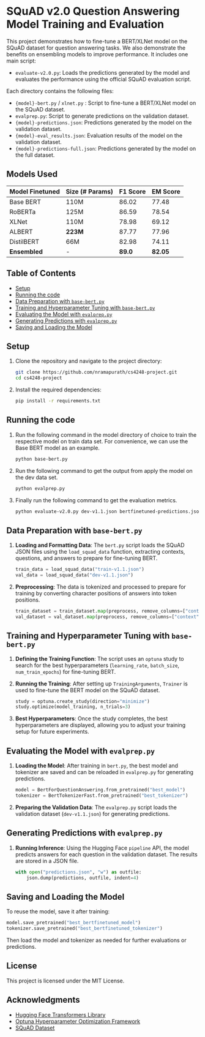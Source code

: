 
# SQuAD v2.0 Question Answering Model Training and Evaluation

This project demonstrates how to fine-tune a BERT/XLNet model on the SQuAD dataset for question answering tasks. We also demonstrate the benefits on ensembling models to improve performance. It includes one main script:
- `evaluate-v2.0.py`: Loads the predictions generated by the model and evaluates the performance using the official SQuAD evaluation script.

Each directory contains the following files:
- `{model}-bert.py` / `xlnet.py` : Script to fine-tune a BERT/XLNet model on the SQuAD dataset.
- `evalprep.py`: Script to generate predictions on the validation dataset.
- `{model}-predictions.json`: Predictions generated by the model on the validation dataset.
- `{model}-eval_results.json`: Evaluation results of the model on the validation dataset.
- `{model}-predictions-full.json`: Predictions generated by the model on the full dataset.

## Models Used

| Model Finetuned | Size (# Params) | F1 Score | EM Score |
| --- | --- | --- | --- |
| Base BERT | 110M | 86.02 | 77.48 |
| RoBERTa | 125M | 86.59 | 78.54 |
| XLNet | 110M | 78.98 | 69.12 |
| ALBERT | **223M** | 87.77 | 77.96 |
| DistilBERT | 66M | 82.98 | 74.11 |
| **Ensembled** | - | **89.0** | **82.05** |


## Table of Contents

- [Setup](#setup)
- [Running the code](#Running-the-code)
- [Data Preparation with `base-bert.py`](#data-preparation-with-base-bertpy)
- [Training and Hyperparameter Tuning with `base-bert.py`](#training-and-hyperparameter-tuning-with-base-bertpy)
- [Evaluating the Model with `evalprep.py`](#evaluating-the-model-with-evalpreppy)
- [Generating Predictions with `evalprep.py`](#generating-predictions-with-evalpreppy)
- [Saving and Loading the Model](#saving-and-loading-the-model)

## Setup

1. Clone the repository and navigate to the project directory:

    ```bash
    git clone https://github.com/nramapurath/cs4248-project.git
    cd cs4248-project
    ```

2. Install the required dependencies:

    ```bash
    pip install -r requirements.txt
    ```
## Running the code
1. Run the following command in the model directory of choice to train the respective model on train data set. For convenience, we can use the Base BERT model as an example.
    ```bash
    python base-bert.py
    ```
2. Run the following command to get the output from apply the model on the dev data set.
    ```bash
    python evalprep.py
    ```
3. Finally run the following command to get the evaluation metrics.
    ```bash
    python evaluate-v2.0.py dev-v1.1.json bertfinetuned-predictions.json -o bertfinetuned_eval_results.json -v
    ```

## Data Preparation with `base-bert.py`

1. **Loading and Formatting Data**: The `bert.py` script loads the SQuAD JSON files using the `load_squad_data` function, extracting contexts, questions, and answers to prepare for fine-tuning BERT.

    ```python
    train_data = load_squad_data("train-v1.1.json")
    val_data = load_squad_data("dev-v1.1.json")
    ```

2. **Preprocessing**: The data is tokenized and processed to prepare for training by converting character positions of answers into token positions.

    ```python
    train_dataset = train_dataset.map(preprocess, remove_columns=["context", "question", "answers"])
    val_dataset = val_dataset.map(preprocess, remove_columns=["context", "question", "answers"])
    ```

## Training and Hyperparameter Tuning with `base-bert.py`

1. **Defining the Training Function**: The script uses an `optuna` study to search for the best hyperparameters (`learning_rate`, `batch_size`, `num_train_epochs`) for fine-tuning BERT. 

2. **Running the Training**: After setting up `TrainingArguments`, `Trainer` is used to fine-tune the BERT model on the SQuAD dataset.

    ```python
    study = optuna.create_study(direction="minimize")
    study.optimize(model_training, n_trials=3)
    ```

3. **Best Hyperparameters**: Once the study completes, the best hyperparameters are displayed, allowing you to adjust your training setup for future experiments.

## Evaluating the Model with `evalprep.py`

1. **Loading the Model**: After training in `bert.py`, the best model and tokenizer are saved and can be reloaded in `evalprep.py` for generating predictions.

    ```python
    model = BertForQuestionAnswering.from_pretrained("best_model")
    tokenizer = BertTokenizerFast.from_pretrained("best_tokenizer")
    ```

2. **Preparing the Validation Data**: The `evalprep.py` script loads the validation dataset (`dev-v1.1.json`) for generating predictions.

## Generating Predictions with `evalprep.py`

1. **Running Inference**: Using the Hugging Face `pipeline` API, the model predicts answers for each question in the validation dataset. The results are stored in a JSON file.

    ```python
    with open("predictions.json", "w") as outfile:
        json.dump(predictions, outfile, indent=4)
    ```

## Saving and Loading the Model

To reuse the model, save it after training:

```python
model.save_pretrained("best_bertfinetuned_model")
tokenizer.save_pretrained("best_bertfinetuned_tokenizer")
```

Then load the model and tokenizer as needed for further evaluations or predictions.

## License

This project is licensed under the MIT License.

## Acknowledgments

- [Hugging Face Transformers Library](https://github.com/huggingface/transformers)
- [Optuna Hyperparameter Optimization Framework](https://github.com/optuna/optuna)
- [SQuAD Dataset](https://rajpurkar.github.io/SQuAD-explorer/)
